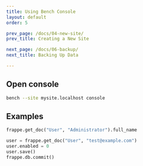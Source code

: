 ```yaml
---
title: Using Bench Console
layout: default
order: 5

prev_page: /docs/04-new-site/
prev_title: Creating a New Site

next_page: /docs/06-backup/
next_title: Backing Up Data

---
```


## Open console
```bash
bench --site mysite.localhost console
```

## Examples
```python
frappe.get_doc("User", "Administrator").full_name

user = frappe.get_doc("User", "test@example.com")
user.enabled = 0
user.save()
frappe.db.commit()
```
